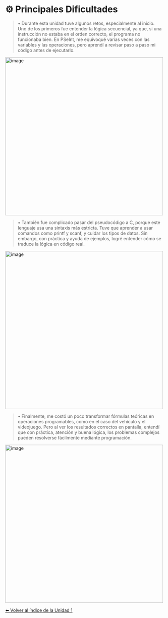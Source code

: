 
# ⚙️ Principales Dificultades  

>•	Durante esta unidad tuve algunos retos, especialmente al inicio. Uno de los primeros fue entender la lógica secuencial, ya que, si una instrucción no estaba en el orden correcto, el programa no funcionaba bien. En PSeInt, me equivoqué varias veces con las variables y las operaciones, pero aprendí a revisar paso a paso mi código antes de ejecutarlo.


<img width="500" height="500" alt="image" src="https://github.com/user-attachments/assets/4d73ef3b-7a69-4d72-9a78-acc86cabc044" />



>•	También fue complicado pasar del pseudocódigo a C, porque este lenguaje usa una sintaxis más estricta. Tuve que aprender a usar comandos como printf y scanf, y cuidar los tipos de datos. Sin embargo, con práctica y ayuda de ejemplos, logré entender cómo se traduce la lógica en código real.


<img width="500" height="500" alt="image" src="https://github.com/user-attachments/assets/c5af61b1-81c1-4aaf-b6cd-4663d5b0c806" />



>•	Finalmente, me costó un poco transformar fórmulas teóricas en operaciones programables, como en el caso del vehículo y el videojuego. Pero al ver los resultados correctos en pantalla, entendí que con práctica, atención y buena lógica, los problemas complejos pueden resolverse fácilmente mediante programación.

<img width="500" height="500" alt="image" src="https://github.com/user-attachments/assets/5e83040c-816e-4bf2-83a5-32596c5f643e" />



[⬅️ Volver al índice de la Unidad 1](unidad1.md)
